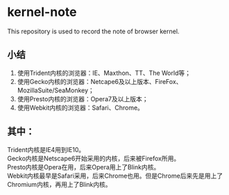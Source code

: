# kernel-note
This repository is used to record the note of browser kernel.
## 小结
1. 使用Trident内核的浏览器：IE、Maxthon、TT、The World等；
2. 使用Gecko内核的浏览器：Netcape6及以上版本、FireFox、MozillaSuite/SeaMonkey；
3. 使用Presto内核的浏览器：Opera7及以上版本；
4. 使用Webkit内核的浏览器：Safari、Chrome。

## 其中：
Trident内核是IE4用到IE10。  
Gecko内核是Netscape6开始采用的内核，后来被Firefox所用。  
Presto内核是Opera在用，后来Opera用上了Blink内核。  
Webkit内核最早是Safari采用，后来Chrome也用。但是Chrome后来先是用上了Chromium内核，再用上了Blink内核。  
